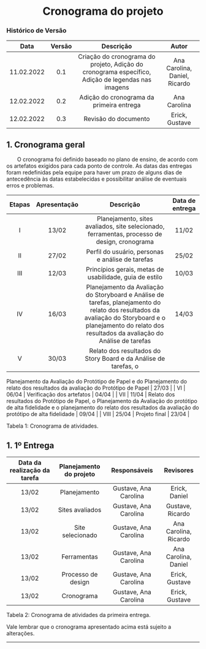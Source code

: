 # <center>Cronograma do projeto

### Histórico de Versão

|  Data  | Versão | Descrição | Autor |
| :----: | :----: | :-------: | :---: | 
| 11.02.2022 | 0.1 | Criação do cronograma do projeto, Adição do cronograma específico, Adição de legendas nas imagens | Ana Carolina, Daniel, Ricardo |
| 12.02.2022 | 0.2 | Adição do cronograma da primeira entrega | Ana Carolina |
| 12.02.2022 | 0.3 | Revisão do documento | Erick, Gustave |

## 1. Cronograma geral
<p text-align="justify">&emsp;&emsp;O cronograma foi definido baseado no plano de ensino, de acordo com os artefatos exigidos para cada ponto de controle. As datas das entregas foram redefinidas pela equipe para haver um prazo de alguns dias de antecedência às datas estabelecidas e possibilitar análise de eventuais erros e problemas. </p>

| Etapas | Apresentação              | Descrição        | Data de entrega       |
| :----: | :--------------------------------------------: | :--------------: | :------------: |
| I    | 13/02 | Planejamento, sites avaliados, site selecionado, ferramentas, processo de design, cronograma | 11/02 |
| II   | 27/02 | Perfil do usuário, personas e análise de tarefas | 25/02 |
| III  | 12/03 | Princípios gerais, metas de usabilidade, guia de estilo | 10/03 |
| IV   | 16/03 | Planejamento da Avaliação do Storyboard e Análise de tarefas, planejamento do relato dos resultados da avaliação do Storyboard e o planejamento do relato dos resultados da avaliação do Análise de tarefas | 14/03 |
| V    | 30/03 | Relato dos resultados do Story Board e da Análise de tarefas, o
Planejamento da Avaliação do Protótipo de Papel e do Planejamento do relato dos resultados da avaliação do
Protótipo de Papel | 27/03 |
| VI   | 06/04 | Verificação dos artefatos | 04/04 |
| VII   | 11/04 | Relato dos resultados do Protótipo de Papel, o Planejamento da
Avaliação do protótipo de alta fidelidade e o planejamento do relato dos resultados da avaliação do protótipo de
alta fidelidade | 09/04 |
| VIII  | 25/04 | Projeto final | 23/04 |

<figcaption>Tabela 1: Cronograma de atividades.</figcaption>

## 1. 1º Entrega

| Data da realização da tarefa | Planejamento do projeto              | Responsáveis        | Revisores      |
| :----: | :--------------------------------------------: | :--------------: | :------------: |
| 13/02 | Planejamento | Gustave, Ana Carolina | Erick, Daniel | 11/02 |
| 13/02 | Sites avaliados | Gustave, Ana Carolina | Gustave, Ricardo | 11/02 |
| 13/02 | Site selecionado | Gustave, Ana Carolina | Ana Carolina, Ricardo | 11/02 |
| 13/02 | Ferramentas | Gustave, Ana Carolina | Ana Carolina, Daniel | 11/02 |
| 13/02 | Processo de design | Gustave, Ana Carolina | Erick, Gustave | 11/02 |
| 13/02 | Cronograma | Gustave, Ana Carolina | Erick, Gustave | 11/02 |

<figcaption>Tabela 2: Cronograma de atividades da primeira entrega.</figcaption>

Vale lembrar que o cronograma apresentado acima está sujeito a alterações.

-----------------
